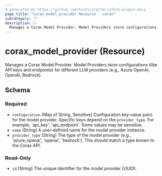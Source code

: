 ```yaml
---
# generated by https://github.com/hashicorp/terraform-plugin-docs
page_title: "corax_model_provider Resource - corax"
subcategory: ""
description: |-
  Manages a Corax Model Provider. Model Providers store configurations (like API keys and endpoints) for different LLM providers (e.g., Azure OpenAI, OpenAI, Bedrock).
---
```


# corax_model_provider (Resource)

Manages a Corax Model Provider. Model Providers store configurations (like API keys and endpoints) for different LLM providers (e.g., Azure OpenAI, OpenAI, Bedrock).



<!-- schema generated by tfplugindocs -->
## Schema

### Required

- `configuration` (Map of String, Sensitive) Configuration key-value pairs for the model provider. Specific keys depend on the `provider_type`. For example, 'api_key', 'api_endpoint'. Some values may be sensitive.
- `name` (String) A user-defined name for the model provider instance.
- `provider_type` (String) The type of the model provider (e.g., 'azure_openai', 'openai', 'bedrock'). This should match a type known to the Corax API.

### Read-Only

- `id` (String) The unique identifier for the model provider (UUID).
